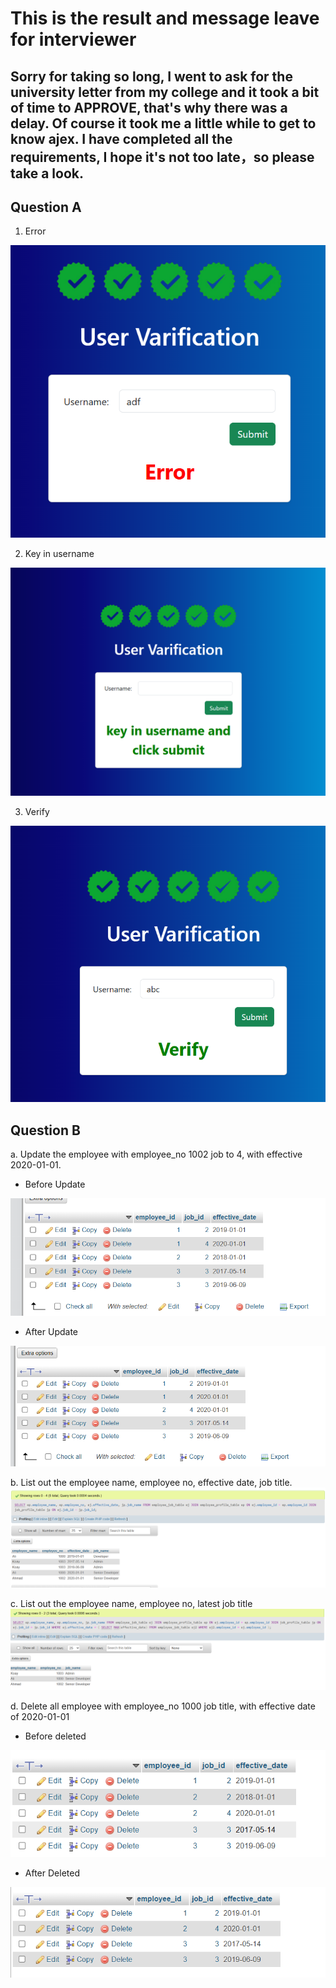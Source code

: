 # This is the result and message leave for interviewer

## Sorry for taking so long, I went to ask for the university letter from my college and it took a bit of time to APPROVE, that's why there was a delay. Of course it took me a little while to get to know ajex. I have completed all the requirements, I hope it's not too late，so please take a look.

## Question A
1. Error
<img src="https://raw.githubusercontent.com/YZ-PJCAC/InterviewQuestion-PHP-Basic/refs/heads/main/Finish/error.PNG"/>

2. Key in username
<img src="https://raw.githubusercontent.com/YZ-PJCAC/InterviewQuestion-PHP-Basic/refs/heads/main/Finish/key in user name.PNG"/>

3. Verify
<img src="https://raw.githubusercontent.com/YZ-PJCAC/InterviewQuestion-PHP-Basic/refs/heads/main/Finish/verify.PNG"/>

## Question B
a.  Update the employee with employee_no 1002 job to 4, with effective 2020-01-01.
- Before Update
<img src="https://raw.githubusercontent.com/YZ-PJCAC/InterviewQuestion-PHP-Basic/refs/heads/main/Finish/question a before.PNG"/>

- After Update
<img src="https://raw.githubusercontent.com/YZ-PJCAC/InterviewQuestion-PHP-Basic/refs/heads/main/Finish/question a after.PNG"/>

b. List out the employee name, employee no, effective date, job title.
<img src="https://raw.githubusercontent.com/YZ-PJCAC/InterviewQuestion-PHP-Basic/refs/heads/main/Finish/question b list.PNG"/>

c. List out the employee name, employee no, latest job title
<img src="https://raw.githubusercontent.com/YZ-PJCAC/InterviewQuestion-PHP-Basic/refs/heads/main/Finish/question c list.PNG"/>

d. Delete all employee with employee_no 1000 job title, with effective date of 2020-01-01
- Before deleted
<img src="https://raw.githubusercontent.com/YZ-PJCAC/InterviewQuestion-PHP-Basic/refs/heads/main/Finish/question d delete before.PNG"/>

- After Deleted
<img src="https://raw.githubusercontent.com/YZ-PJCAC/InterviewQuestion-PHP-Basic/refs/heads/main/Finish/question d delete after.PNG"/>


